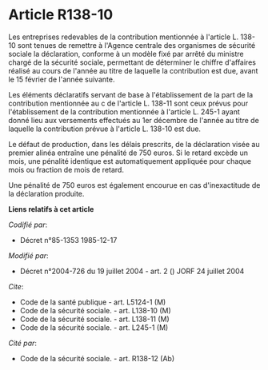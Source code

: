 # Article R138-10

Les entreprises redevables de la contribution mentionnée à l'article L. 138-10 sont tenues de remettre à l'Agence centrale
des organismes de sécurité sociale la déclaration, conforme à un modèle fixé par arrêté du ministre chargé de la sécurité
sociale, permettant de déterminer le chiffre d'affaires réalisé au cours de l'année au titre de laquelle la contribution est
due, avant le 15 février de l'année suivante.

Les éléments déclaratifs servant de base à l'établissement de la part de la contribution mentionnée au c de l'article L.
138-11 sont ceux prévus pour l'établissement de la contribution mentionnée à l'article L. 245-1 ayant donné lieu aux
versements effectués au 1er décembre de l'année au titre de laquelle la contribution prévue à l'article L. 138-10 est due.

Le défaut de production, dans les délais prescrits, de la déclaration visée au premier alinéa entraîne une pénalité de 750
euros. Si le retard excède un mois, une pénalité identique est automatiquement appliquée pour chaque mois ou fraction de mois
de retard.

Une pénalité de 750 euros est également encourue en cas d'inexactitude de la déclaration produite.

**Liens relatifs à cet article**

_Codifié par_:

  - Décret n°85-1353 1985-12-17

_Modifié par_:

  - Décret n°2004-726 du 19 juillet 2004 - art. 2 () JORF 24 juillet 2004

_Cite_:

  - Code de la santé publique - art. L5124-1 (M)
  - Code de la sécurité sociale. - art. L138-10 (M)
  - Code de la sécurité sociale. - art. L138-11 (M)
  - Code de la sécurité sociale. - art. L245-1 (M)

_Cité par_:

  - Code de la sécurité sociale. - art. R138-12 (Ab)
